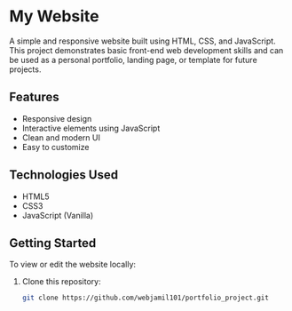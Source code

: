 # My Website

A simple and responsive website built using HTML, CSS, and JavaScript. This project demonstrates basic front-end web development skills and can be used as a personal portfolio, landing page, or template for future projects.

## Features

- Responsive design
- Interactive elements using JavaScript
- Clean and modern UI
- Easy to customize

## Technologies Used

- HTML5
- CSS3
- JavaScript (Vanilla)

## Getting Started

To view or edit the website locally:

1. Clone this repository:
   ```bash
   git clone https://github.com/webjamil101/portfolio_project.git
